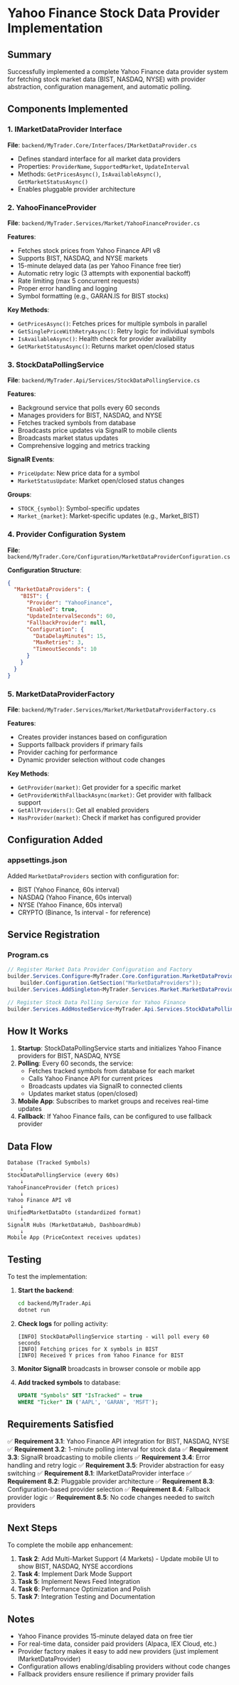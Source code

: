 # Yahoo Finance Stock Data Provider Implementation

## Summary

Successfully implemented a complete Yahoo Finance data provider system for fetching stock market data (BIST, NASDAQ, NYSE) with provider abstraction, configuration management, and automatic polling.

## Components Implemented

### 1. IMarketDataProvider Interface
**File**: `backend/MyTrader.Core/Interfaces/IMarketDataProvider.cs`

- Defines standard interface for all market data providers
- Properties: `ProviderName`, `SupportedMarket`, `UpdateInterval`
- Methods: `GetPricesAsync()`, `IsAvailableAsync()`, `GetMarketStatusAsync()`
- Enables pluggable provider architecture

### 2. YahooFinanceProvider
**File**: `backend/MyTrader.Services/Market/YahooFinanceProvider.cs`

**Features**:
- Fetches stock prices from Yahoo Finance API v8
- Supports BIST, NASDAQ, and NYSE markets
- 15-minute delayed data (as per Yahoo Finance free tier)
- Automatic retry logic (3 attempts with exponential backoff)
- Rate limiting (max 5 concurrent requests)
- Proper error handling and logging
- Symbol formatting (e.g., GARAN.IS for BIST stocks)

**Key Methods**:
- `GetPricesAsync()`: Fetches prices for multiple symbols in parallel
- `GetSinglePriceWithRetryAsync()`: Retry logic for individual symbols
- `IsAvailableAsync()`: Health check for provider availability
- `GetMarketStatusAsync()`: Returns market open/closed status

### 3. StockDataPollingService
**File**: `backend/MyTrader.Api/Services/StockDataPollingService.cs`

**Features**:
- Background service that polls every 60 seconds
- Manages providers for BIST, NASDAQ, and NYSE
- Fetches tracked symbols from database
- Broadcasts price updates via SignalR to mobile clients
- Broadcasts market status updates
- Comprehensive logging and metrics tracking

**SignalR Events**:
- `PriceUpdate`: New price data for a symbol
- `MarketStatusUpdate`: Market open/closed status changes

**Groups**:
- `STOCK_{symbol}`: Symbol-specific updates
- `Market_{market}`: Market-specific updates (e.g., Market_BIST)

### 4. Provider Configuration System
**File**: `backend/MyTrader.Core/Configuration/MarketDataProviderConfiguration.cs`

**Configuration Structure**:
```json
{
  "MarketDataProviders": {
    "BIST": {
      "Provider": "YahooFinance",
      "Enabled": true,
      "UpdateIntervalSeconds": 60,
      "FallbackProvider": null,
      "Configuration": {
        "DataDelayMinutes": 15,
        "MaxRetries": 3,
        "TimeoutSeconds": 10
      }
    }
  }
}
```

### 5. MarketDataProviderFactory
**File**: `backend/MyTrader.Services/Market/MarketDataProviderFactory.cs`

**Features**:
- Creates provider instances based on configuration
- Supports fallback providers if primary fails
- Provider caching for performance
- Dynamic provider selection without code changes

**Key Methods**:
- `GetProvider(market)`: Get provider for a specific market
- `GetProviderWithFallbackAsync(market)`: Get provider with fallback support
- `GetAllProviders()`: Get all enabled providers
- `HasProvider(market)`: Check if market has configured provider

## Configuration Added

### appsettings.json
Added `MarketDataProviders` section with configuration for:
- BIST (Yahoo Finance, 60s interval)
- NASDAQ (Yahoo Finance, 60s interval)
- NYSE (Yahoo Finance, 60s interval)
- CRYPTO (Binance, 1s interval - for reference)

## Service Registration

### Program.cs
```csharp
// Register Market Data Provider Configuration and Factory
builder.Services.Configure<MyTrader.Core.Configuration.MarketDataProvidersConfiguration>(
    builder.Configuration.GetSection("MarketDataProviders"));
builder.Services.AddSingleton<MyTrader.Services.Market.MarketDataProviderFactory>();

// Register Stock Data Polling Service for Yahoo Finance
builder.Services.AddHostedService<MyTrader.Api.Services.StockDataPollingService>();
```

## How It Works

1. **Startup**: StockDataPollingService starts and initializes Yahoo Finance providers for BIST, NASDAQ, NYSE
2. **Polling**: Every 60 seconds, the service:
   - Fetches tracked symbols from database for each market
   - Calls Yahoo Finance API for current prices
   - Broadcasts updates via SignalR to connected clients
   - Updates market status (open/closed)
3. **Mobile App**: Subscribes to market groups and receives real-time updates
4. **Fallback**: If Yahoo Finance fails, can be configured to use fallback provider

## Data Flow

```
Database (Tracked Symbols)
    ↓
StockDataPollingService (every 60s)
    ↓
YahooFinanceProvider (fetch prices)
    ↓
Yahoo Finance API v8
    ↓
UnifiedMarketDataDto (standardized format)
    ↓
SignalR Hubs (MarketDataHub, DashboardHub)
    ↓
Mobile App (PriceContext receives updates)
```

## Testing

To test the implementation:

1. **Start the backend**:
   ```bash
   cd backend/MyTrader.Api
   dotnet run
   ```

2. **Check logs** for polling activity:
   ```
   [INFO] StockDataPollingService starting - will poll every 60 seconds
   [INFO] Fetching prices for X symbols in BIST
   [INFO] Received Y prices from Yahoo Finance for BIST
   ```

3. **Monitor SignalR** broadcasts in browser console or mobile app

4. **Add tracked symbols** to database:
   ```sql
   UPDATE "Symbols" SET "IsTracked" = true 
   WHERE "Ticker" IN ('AAPL', 'GARAN', 'MSFT');
   ```

## Requirements Satisfied

✅ **Requirement 3.1**: Yahoo Finance API integration for BIST, NASDAQ, NYSE
✅ **Requirement 3.2**: 1-minute polling interval for stock data
✅ **Requirement 3.3**: SignalR broadcasting to mobile clients
✅ **Requirement 3.4**: Error handling and retry logic
✅ **Requirement 3.5**: Provider abstraction for easy switching
✅ **Requirement 8.1**: IMarketDataProvider interface
✅ **Requirement 8.2**: Pluggable provider architecture
✅ **Requirement 8.3**: Configuration-based provider selection
✅ **Requirement 8.4**: Fallback provider logic
✅ **Requirement 8.5**: No code changes needed to switch providers

## Next Steps

To complete the mobile app enhancement:

1. **Task 2**: Add Multi-Market Support (4 Markets) - Update mobile UI to show BIST, NASDAQ, NYSE accordions
2. **Task 4**: Implement Dark Mode Support
3. **Task 5**: Implement News Feed Integration
4. **Task 6**: Performance Optimization and Polish
5. **Task 7**: Integration Testing and Documentation

## Notes

- Yahoo Finance provides 15-minute delayed data on free tier
- For real-time data, consider paid providers (Alpaca, IEX Cloud, etc.)
- Provider factory makes it easy to add new providers (just implement IMarketDataProvider)
- Configuration allows enabling/disabling providers without code changes
- Fallback providers ensure resilience if primary provider fails
